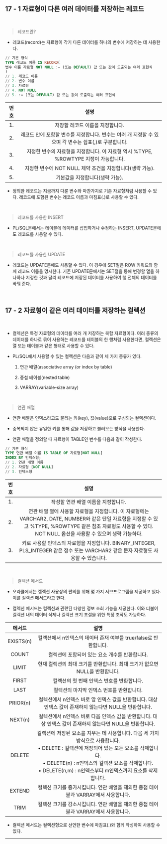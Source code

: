 ## 17 - 1 자료형이 다른 여러 데이터를 저장하는 레코드

<br/>

> 레코드란?

- 레코드(record)는 자료형이 각기 다른 데이터를 하나의 변수에 저장하는 데 사용한다.

```sql
// 기본 형식
TYPE 레코드 이름 IS RECORD(
변수 이름 자료형 NOT NULL := (또는 DEFAULT) 값 또는 값이 도출되는 여러 표현식
)
// 1. 레코드 이름
// 2. 변수 이름
// 3. 자료형
// 4. NOT NULL
// 5. := (또는 DEFAULT) 값 또는 값이 도출되는 여러 표현식
```

| 번호 | 설명 |
|:-----:|:------------:|
| 1. | 저장할 레코드 이름을 지정합니다. |
| 2. | 레코드 안에 포함할 변수를 지정합니다. 변수는 여러 개 지정할 수 있으며 각 변수는 쉼표(,)로 구분합니다. |
| 3. | 지정한 변수의 자료형을 지정합니다. 이 자료형 역시 %TYPE, %ROWTYPE 지정이 가능합니다. |
| 4. | 지정한 변수에 NOT NULL 제약 조건을 지정합니다(생략 가능).
| 5. | 기본값을 지정합니다(생략 가능). |

- 정의한 레코드는 지금까지 다룬 변수와 마찬가지로 기존 자료형처럼 사용할 수 있다. 레코드에 포함된 변수는 레코드 이름과 마침표(.)로 사용할 수 있다.

<br/>

> 레코드를 사용한 INSERT

- PL/SQL문에서는 테이블에 데이터를 삽입하거나 수정하는 INSERT, UPDATE문에도 레코드를 사용할 수 있다.

<br/>

> 레코드를 사용한 UPDATE

- 레코드는 UPDATE문에도 사용할 수 있다. 이 경우에 SET절은 ROW 키워드와 함께 레코드 이름을 명시한다. 기존 UPDATE문에서는 SET절을 통해 변경할 열을 하나하나 지정한 것과 달리 레코드에 저장된 데이터를 사용하여 행 전체의 데이터를 바꿔 준다.

<br/>

## 17 - 2 자료형이 같은 여러 데이터를 저장하는 컬렉션

<br/>

- 컬렉션은 특정 자료형의 데이터를 여러 개 저장하는 복합 자료형이다. 여러 종류의 데이터를 하나로 묶어 사용하는 레코드를 테이블의 한 행처럼 사용한다면, 컬렉션은 열 또는 테이블과 같은 형태로 사용할 수 있다.

- PL/SQL에서 사용할 수 있는 컬렉션은 다음과 같이 세 가지 종류가 있다.

  1. 연관 배열(associative array (or index by table)
  
  2. 중첩 테이블(nested table)
  
  3. VARRAY(variable-size array)
  
  <br/>
  
> 연관 배열

- 연관 배열은 인덱스라고도 불리는 키(key), 값(value)으로 구성되는 컬렉션이다.

- 중복되지 않은 유일한 키를 통해 값을 저장하고 불러오는 방식을 사용한다.

- 연관 배열을 정의할 때 자료형이 TABLE인 변수를 다음과 같이 작성한다.

```sql
// 기본 형식
TYPE 연관 배열 이름 IS TABLE OF 자료형[NOT NULL]
INDEX BY 인덱스형;
// 1. 연관 배열 이름
// 2. 자료형 [NOT NULL]
// 3. 인덱스형
```

| 번호 | 설명 |
|:---:|:---------:|
| 1. | 작성할 연관 배열 이름을 지정합니다. |
| 2. | 연관 배열 열에 사용할 자료형을 지정합니다. 이 자료형에는 VARCHAR2, DATE, NUMBER와 같은 단일 자료형을 지정할 수 있고 %TYPE, %ROWTYPE 같은 참조 자료형도 사용할 수 있다. NOT NULL 옵션을 사용할 수 있으며 생략 가능하다. |
| 3. | 키로 사용할 인덱스의 자료형을 지정합니다. BINARY_INTEGER, PLS_INTEGER 같은 정수 또는 VARCHAR2 같은 문자 자료형도 사용할 수 있습니다. |

<br/>

> 컬렉션 메서드

- 오라클에서는 켈렉션 사용상의 편의를 위해 몇 가지 서브프로그램을 제공하고 있다. 이를 컬렉션 메서드라고 한다.

- 컬렉션 메서드는 컬렉션과 관련된 다양한 정보 조회 기능을 제공한다. 이와 더불어 컬렉션 내의 데이터 삭제나 컬렉션 크기 조절을 위한 특정 조작도 가능하다.

| 메서드 | 설명 |
|:------:|:-----------------:|
| EXISTS(n) | 컬렉션에서 n인덱스의 데이터 존재 여부를 true/false로 반환합니다. |
| COUNT | 컬렉션에 포함되어 있는 요소 개수를 반환합니다. |
| LIMIT | 현재 컬렉션의 최대 크기를 반환합니다. 최대 크기가 없으면 NULL을 반환합니다. |
| FIRST | 컬렉션의 첫 번째 인덱스 번호를 반환합니다. |
| LAST | 컬렉션의 마지막 인덱스 번호를 반환합니다. |
| PRIOR(n) | 컬렉션에서 n인덱스 바로 앞 인덱스 값을 반환합니다. 대상 인덱스 값이 존재하지 않는다면 NULL을 반환합니다. |
| NEXT(n) | 컬렉션에서 n인덱스 바로 다음 인덱스 값을 반환합니다. 대상 인덱스 값이 존재하지 않는다면 NULL을 반환합니다. |
| DELETE | 컬렉션에 저장된 요소를 지우는 데 사용합니다. 다음 세 가지 방식으로 사용합니다.<br/> • DELETE : 컬렉션에 저장되어 있는 모든 요소를 삭제합니다.<br/> • DELETE(n) : n인덱스의 컬렉션 요소를 삭제합니다.<br/> • DELETE(n,m) : n인덱스부터 m인덱스까지 요소를 삭제합니다. |
| EXTEND | 컬렉션 크기를 증가시킵니다. 연관 배열을 제외한 중첩 테이블과 VARRAY에서 사용합니다. |
| TRIM | 컬렉션 크기를 감소시킵니다. 연관 배열을 제외한 중첩 테이블과 VARRAY에서 사용합니다. |

- 컬렉션 메서드는 컬렉션형으로 선언한 변수에 마침표(.)와 함께 작성하여 사용할 수 있다.

---
